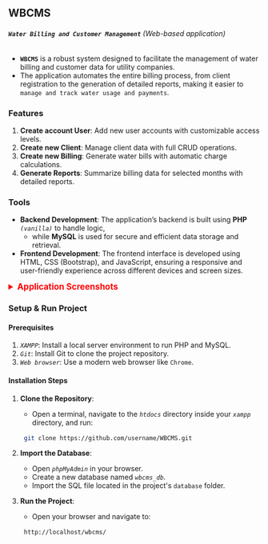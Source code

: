 ## WBCMS

###### **`Water Billing and Customer Management`** (Web-based application)

- **`WBCMS`** is a robust system designed to facilitate the management of water billing and customer data for utility companies. 
- The application automates the entire billing process, from client registration to the generation of detailed reports, making it easier to `manage and track water usage and payments`.

### Features
1. **Create account User**: Add new user accounts with customizable access levels.
2. **Create new Client**: Manage client data with full CRUD operations.
3. **Create new Billing**: Generate water bills with automatic charge calculations.
4. **Generate Reports**: Summarize billing data for selected months with detailed reports.


### Tools
- **Backend Development**: The application’s backend is built using **PHP** *`(vanilla)`* to handle logic, 
    - while **MySQL** is used for secure and efficient data storage and retrieval.
- **Frontend Development**: The frontend interface is developed using HTML, CSS (Bootstrap), and JavaScript, ensuring a responsive and user-friendly experience across different devices and screen sizes.


<details>
  <summary style="font-weight: bold; font-size: 1.2em; color: red;">Application Screenshots</summary>

  <h3 style="margin-top: 20px; font-size: 1.5em; color: #333;">Desktop View</h3>

  <!-- First Row -->
  <div style="display: flex; justify-content: space-between; margin-bottom: 20px;">
    <div style="flex: 1; margin-right: 10px;">
      <img src="img/login.png" alt="Login form" style="width: 100%; max-width: 250px; border: 1px solid #ddd; border-radius: 4px;">
      <p style="text-align: center; margin-top: 10px; font-size: 0.9em; color: #666;">Login Page</p>
    </div>
    <div style="flex: 1;">
      <img src="img/dashboard.png" alt="Dashboard" style="width: 100%; max-width: 250px; border: 1px solid #ddd; border-radius: 4px;">
      <p style="text-align: center; margin-top: 10px; font-size: 0.9em; color: #666;">Main Dashboard</p>
    </div>
  </div>

  <!-- Second Row -->
  <div style="display: flex; justify-content: space-between; margin-bottom: 20px;">
    <div style="flex: 1; margin-right: 10px;">
      <img src="img/clients.png" alt="Register" style="width: 100%; max-width: 250px; border: 1px solid #ddd; border-radius: 4px;">
      <p style="text-align: center; margin-top: 10px; font-size: 0.9em; color: #666;">Listing of Clients</p>
    </div>
    <div style="flex: 1;">
      <img src="img/billing.png" alt="Listing of Billings" style="width: 100%; max-width: 250px; border: 1px solid #ddd; border-radius: 4px;">
      <p style="text-align: center; margin-top: 10px; font-size: 0.9em; color: #666;">Listing of Billings</p>
    </div>
  </div>
   <h3 style="margin-top: 20px; font-size: 1.5em; color: #333;">Tablet View</h3>
  <!-- First Row -->
  <div style="display: flex; justify-content: space-between; margin-bottom: 20px;">
    <div style="flex: 1; margin-right: 10px;">
      <img src="img/dashboard-tablet.png" alt="Login form" style="width: 100%; max-width: 250px; border: 1px solid #ddd; border-radius: 4px;">
      <p style="text-align: center; margin-top: 10px; font-size: 0.9em; color: #666;">Dashboard View</p>
    </div>
    <div style="flex: 1;">
      <img src="img/clients-tablet.png" alt="Dashboard" style="width: 100%; max-width: 250px; border: 1px solid #ddd; border-radius: 4px;">
      <p style="text-align: center; margin-top: 10px; font-size: 0.9em; color: #666;">Listing of clients</p>
    </div>
  </div>

   <h3 style="margin-top: 20px; font-size: 1.5em; color: #333;">Mobile View</h3>

   <!-- Second Row -->
  <div style="display: flex; justify-content: space-between; margin-bottom: 20px;">
    <div style="flex: 1; margin-right: 10px;">
      <img src="img/dashboard-mobile.png" alt="Register" style="width: 100%; max-width: 250px; border: 1px solid #ddd; border-radius: 4px;">
      <p style="text-align: center; margin-top: 10px; font-size: 0.9em; color: #666;">Mobile view</p>
    </div>
    <div style="flex: 1;">
      <img src="img/dashboard-mobile2.png" alt="Listing of Billings" style="width: 100%; max-width: 250px; border: 1px solid #ddd; border-radius: 4px;">
      <p style="text-align: center; margin-top: 10px; font-size: 0.9em; color: #666;">Mobile view </p>
    </div>
  </div>

</details>

### Setup & Run Project

#### Prerequisites
1. *`XAMPP`*: Install a local server environment to run PHP and MySQL.
2. *`Git`*: Install Git to clone the project repository.
3. *`Web browser`*: Use a modern web browser like ``Chrome``.

#### Installation Steps

1. **Clone the Repository**:
   - Open a terminal, navigate to the *`htdocs`* directory inside your *`xampp`* directory, and run:
    ```bash
     git clone https://github.com/username/WBCMS.git
    ```

2. **Import the Database**:
   - Open *`phpMyAdmin`* in your browser.
   - Create a new database named *`wbcms_db`*.
   - Import the SQL file located in the project's `database` folder.

3. **Run the Project**:
   - Open your browser and navigate to:
    ```bash
     http://localhost/wbcms/
    ```





